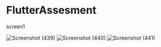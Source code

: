 # FlutterAssesment
screen1

![Screenshot (439)](https://user-images.githubusercontent.com/94373786/179158018-14090882-f21a-4487-b4a0-aa2be60a9925.png)
![Screenshot (440)](https://user-images.githubusercontent.com/94373786/179158072-8a930f3c-5c71-42c7-b6cd-36011a03404f.png)
![Screenshot (441)](https://user-images.githubusercontent.com/94373786/179158079-3fef6b92-bbcc-40f6-b8c4-2cd464ae8c04.png)
